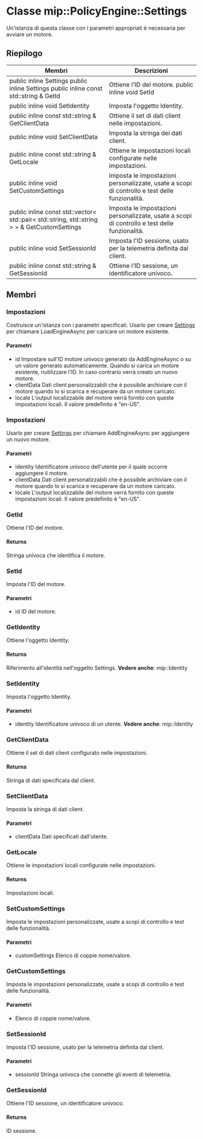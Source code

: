 # <a name="class-mippolicyenginesettings"></a>Classe mip::PolicyEngine::Settings 
Un'istanza di questa classe con i parametri appropriati è necessaria per avviare un motore.
## <a name="summary"></a>Riepilogo
 Membri                        | Descrizioni                                
--------------------------------|---------------------------------------------
public inline  Settings public inline  Settings public inline const std::string & GetId | Ottiene l'ID del motore. public inline void SetId | Imposta l'ID del motore. public inline const Identity & GetIdentity | Ottiene l'oggetto Identity.
public inline void SetIdentity | Imposta l'oggetto Identity.
public inline const std::string & GetClientData | Ottiene il set di dati client nelle impostazioni.
public inline void SetClientData | Imposta la stringa dei dati client.
public inline const std::string & GetLocale | Ottiene le impostazioni locali configurate nelle impostazioni.
public inline void SetCustomSettings | Imposta le impostazioni personalizzate, usate a scopi di controllo e test delle funzionalità.
public inline const std::vector< std::pair< std::string, std::string > > & GetCustomSettings | Imposta le impostazioni personalizzate, usate a scopi di controllo e test delle funzionalità.
public inline void SetSessionId | Imposta l'ID sessione, usato per la telemetria definita dal client.
public inline const std::string & GetSessionId | Ottiene l'ID sessione, un identificatore univoco.
## <a name="members"></a>Membri
### <a name="settings"></a>Impostazioni
Costruisce un'istanza con i parametri specificati. Usarlo per creare [Settings](#classmip_1_1_policy_engine_1_1_settings) per chiamare LoadEngineAsync per caricare un motore esistente.
#### <a name="parameters"></a>Parametri
* id Impostare sull'ID motore univoco generato da AddEngineAsync o su un valore generato automaticamente. Quando si carica un motore esistente, riutilizzare l'ID. In caso contrario verrà creato un nuovo motore. 
* clientData Dati client personalizzabili che è possibile archiviare con il motore quando lo si scarica e recuperare da un motore caricato. 
* locale L'output localizzabile del motore verrà fornito con queste impostazioni locali. Il valore predefinito è "en-US".
### <a name="settings"></a>Impostazioni
Usarlo per creare [Settings](#classmip_1_1_policy_engine_1_1_settings) per chiamare AddEngineAsync per aggiungere un nuovo motore.
#### <a name="parameters"></a>Parametri
* identity Identificatore univoco dell'utente per il quale occorre aggiungere il motore. 
* clientData Dati client personalizzabili che è possibile archiviare con il motore quando lo si scarica e recuperare da un motore caricato. 
* locale L'output localizzabile del motore verrà fornito con queste impostazioni locali. Il valore predefinito è "en-US".
### <a name="getid"></a>GetId
Ottiene l'ID del motore.
#### <a name="returns"></a>Returns
Stringa univoca che identifica il motore.
### <a name="setid"></a>SetId
Imposta l'ID del motore.
#### <a name="parameters"></a>Parametri
* id ID del motore.
### <a name="getidentity"></a>GetIdentity
Ottiene l'oggetto Identity.
#### <a name="returns"></a>Returns
Riferimento all'identità nell'oggetto Settings. 
**Vedere anche**: mip::Identity
### <a name="setidentity"></a>SetIdentity
Imposta l'oggetto Identity.
#### <a name="parameters"></a>Parametri
* identity Identificatore univoco di un utente. 
**Vedere anche**: mip::Identity
### <a name="getclientdata"></a>GetClientData
Ottiene il set di dati client configurato nelle impostazioni.
#### <a name="returns"></a>Returns
Stringa di dati specificata dal client.
### <a name="setclientdata"></a>SetClientData
Imposta la stringa di dati client.
#### <a name="parameters"></a>Parametri
* clientData Dati specificati dall'utente.
### <a name="getlocale"></a>GetLocale
Ottiene le impostazioni locali configurate nelle impostazioni.
#### <a name="returns"></a>Returns
Impostazioni locali.
### <a name="setcustomsettings"></a>SetCustomSettings
Imposta le impostazioni personalizzate, usate a scopi di controllo e test delle funzionalità.
#### <a name="parameters"></a>Parametri
* customSettings Elenco di coppie nome/valore.
### <a name="getcustomsettings"></a>GetCustomSettings
Imposta le impostazioni personalizzate, usate a scopi di controllo e test delle funzionalità.
#### <a name="parameters"></a>Parametri
* Elenco di coppie nome/valore.
### <a name="setsessionid"></a>SetSessionId
Imposta l'ID sessione, usato per la telemetria definita dal client.
#### <a name="parameters"></a>Parametri
* sessionId Stringa univoca che connette gli eventi di telemetria.
### <a name="getsessionid"></a>GetSessionId
Ottiene l'ID sessione, un identificatore univoco.
#### <a name="returns"></a>Returns
ID sessione.